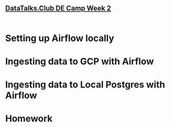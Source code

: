 [DataTalks.Club DE Camp Week 2](https://github.com/DataTalksClub/data-engineering-zoomcamp/tree/main/week_2_data_ingestion) <br><br>
-----------------------

# Setting up Airflow locally
# Ingesting data to GCP with Airflow
# Ingesting data to Local Postgres with Airflow
# Homework